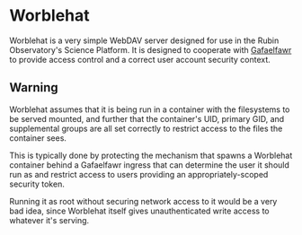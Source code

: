 # Worblehat

Worblehat is a very simple WebDAV server designed for use in the Rubin
Observatory's Science Platform.  It is designed to cooperate with
[Gafaelfawr](https://gafaelfawr.lsst.io/) to provide access control and
a correct user account security context.

## Warning

Worblehat assumes that it is being run in a container with the
filesystems to be served mounted, and further that the container's UID,
primary GID, and supplemental groups are all set correctly to restrict
access to the files the container sees.

This is typically done by protecting the mechanism that spawns a
Worblehat container behind a Gafaelfawr ingress that can determine the
user it should run as and restrict access to users providing an
appropriately-scoped security token.

Running it as root without securing network access to it would be a very
bad idea, since Worblehat itself gives unauthenticated write access to
whatever it's serving.

